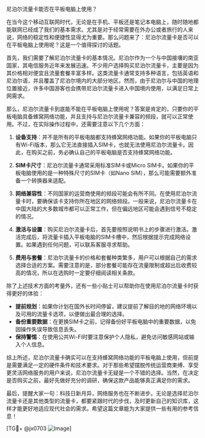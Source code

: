 尼泊尔流量卡能否在平板电脑上使用？

在当今这个移动互联网时代，无论是在手机、平板还是笔记本电脑上，随时随地都能联网已经成了我们的基本需求。尤其是对于经常需要在外办公或者旅行的人来说，网络的稳定性和便捷性显得尤为重要。那么问题来了：尼泊尔流量卡是否可以在平板电脑上使用呢？这是一个值得探讨的话题。

首先，我们需要了解尼泊尔流量卡的基本情况。尼泊尔作为一个与中国接壤的南亚国家，其电信服务近年来发展迅速。不少用户选择购买尼泊尔流量卡，主要是因为其价格相对便宜且流量套餐丰富多样。这类流量卡通常支持多种语言，包括英语和尼泊尔语，并且覆盖了尼泊尔境内的大部分地区。然而，由于尼泊尔与中国的地理位置接近，许多中国游客也会携带尼泊尔流量卡进入中国境内使用，以满足日常上网需求。

那么，尼泊尔流量卡到底能不能在平板电脑上使用呢？答案是肯定的，只要你的平板电脑具备蜂窝网络功能，并且支持与尼泊尔流量卡兼容的频段，就可以正常使用。不过，在实际操作过程中，还需要注意以下几个方面：

1. **设备支持**：并不是所有的平板电脑都支持蜂窝网络功能。如果你的平板电脑只有Wi-Fi版本，那么它无法直接插入SIM卡，也就无法使用尼泊尔流量卡。因此，在购买之前，务必确认自己的平板电脑是否支持蜂窝网络功能。

2. **SIM卡尺寸**：尼泊尔流量卡通常采用标准SIM卡或Micro SIM卡。如果你的平板电脑使用的是一种特殊尺寸的SIM卡（如Nano SIM），那么可能需要额外准备一个转换器来适配。

3. **网络兼容性**：不同国家的运营商使用的频段可能会有所不同。在使用尼泊尔流量卡时，要确保该卡支持你所在地区的网络频段。一般来说，尼泊尔流量卡在中国大陆的大多数城市都可以正常工作，但在偏远地区可能会遇到信号不稳定的情况。

4. **激活与设置**：购买尼泊尔流量卡后，首先要按照说明书上的步骤进行激活。激活完成后，将流量卡插入平板电脑的SIM卡槽中，然后根据提示完成网络设置。如果遇到任何问题，可以联系客服寻求帮助。

5. **费用与套餐**：尼泊尔流量卡的价格和套餐种类繁多，用户可以根据自己的需求选择合适的方案。需要注意的是，部分套餐可能存在流量限制或超出后收费较高的情况，所以在选购时一定要仔细阅读相关条款。

除了上述技术方面的考量外，还有一些小贴士可以帮助你在使用尼泊尔流量卡时获得更好的体验：

- **提前规划**：如果你计划在国外长时间停留，建议提前了解目的地的网络环境以及可用的流量卡选项，以便做出最合理的选择。
- **备份重要数据**：在更换SIM卡之前，记得备份好平板电脑中的重要数据，以免因操作失误导致信息丢失。
- **保持警惕**：在使用公共Wi-Fi时要注意保护个人隐私，避免访问敏感网站或输入个人信息。

综上所述，尼泊尔流量卡确实可以在支持蜂窝网络功能的平板电脑上使用，但前提是需要满足一定的硬件条件和技术要求。对于那些希望摆脱传统运营商束缚、享受更灵活网络服务的用户来说，尼泊尔流量卡无疑是一个不错的选择。当然，在决定是否购买之前，最好先做好充分的调研，确保这款产品能够真正满足你的需求。

最后，提醒大家一句：科技日新月异，网络服务也在不断进步。无论是选择尼泊尔流量卡还是其他类型的流量卡，都要紧跟时代的步伐，及时更新自己的知识库，这样才能更好地适应现代社会的需求。希望这篇文章能为大家提供一些有用的参考信息！

[TG💪+ @jx0703 ![Image](https://github.com/user-attachments/assets/dbca1d08-cadb-493c-b0ec-ad6f7a83f270)]